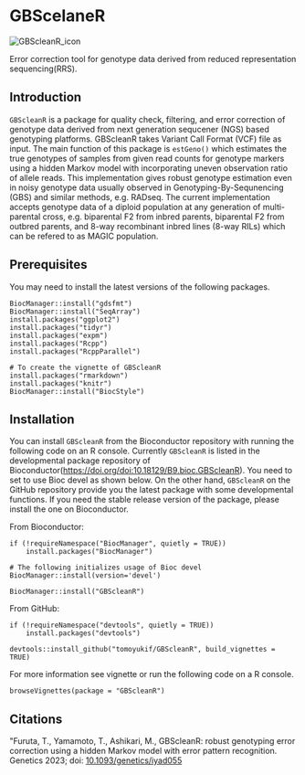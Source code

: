 # GBScelaneR
![GBScleanR_icon](https://github.com/tomoyukif/GBScleanR/blob/main/inst/GSBcleanR_Icon.png?raw=true)

Error correction tool for genotype data derived from reduced representation 
sequencing(RRS).

## Introduction

`GBScleanR` is a package for quality check, filtering, and error correction of 
genotype data derived from next generation sequcener (NGS) based genotyping 
platforms. GBScleanR takes Variant Call Format (VCF) file as input. The main
function of this package is `estGeno()` which estimates the true genotypes of 
samples from given read counts for genotype markers using a hidden Markov model 
with incorporating uneven observation ratio of allele reads. This implementation
gives robust genotype estimation even in noisy genotype data usually observed in
Genotyping-By-Sequnencing (GBS) and similar methods, e.g. RADseq. 
The current implementation accepts genotype data of a 
diploid population at any generation of multi-parental cross, e.g. biparental
F2 from inbred parents, biparental F2 from outbred parents, and 8-way 
recombinant inbred lines (8-way RILs) which can be refered to as MAGIC 
population.

## Prerequisites
You may need to install the latest versions of the following packages.
```
BiocManager::install("gdsfmt")
BiocManager::install("SeqArray")
install.packages("ggplot2")
install.packages("tidyr")
install.packages("expm")
install.packages("Rcpp")
install.packages("RcppParallel")

# To create the vignette of GBScleanR
install.packages("rmarkdown")
install.packages("knitr")
BiocManager::install("BiocStyle")
```

## Installation
You can install `GBScleanR` from the Bioconductor repository with running the 
following code on an R console. Currently `GBScleanR` is listed in the 
developmental package repository of Bioconductor(https://doi.org/doi:10.18129/B9.bioc.GBScleanR). 
You need to set to use Bioc 
devel as shown below. On the other hand, `GBScleanR` on the GitHub repository
provide you the latest package with some developmental functions. If you need 
the stable release version of the package, please install the one on 
Bioconductor.

From Bioconductor:
```
if (!requireNamespace("BiocManager", quietly = TRUE))
    install.packages("BiocManager")
    
# The following initializes usage of Bioc devel
BiocManager::install(version='devel')

BiocManager::install("GBScleanR")
```

From GitHub:
```
if (!requireNamespace("devtools", quietly = TRUE))
    install.packages("devtools")
    
devtools::install_github("tomoyukif/GBScleanR", build_vignettes = TRUE)
```

For more information see vignette or run the following code on a R console.
```
browseVignettes(package = "GBScleanR")
```

## Citations
"Furuta, T., Yamamoto, T., Ashikari, M., GBScleanR: robust genotyping error 
correction using a hidden Markov model with error pattern recognition. 
Genetics 2023; doi: [10.1093/genetics/iyad055](https://doi.org/10.1093/genetics/iyad055)
